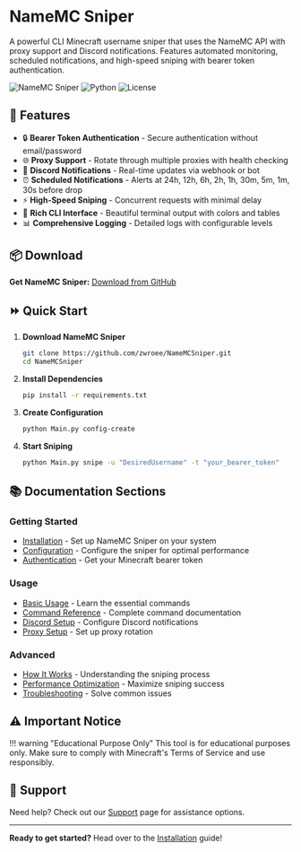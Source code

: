 # NameMC Sniper

A powerful CLI Minecraft username sniper that uses the NameMC API with proxy support and Discord notifications. Features automated monitoring, scheduled notifications, and high-speed sniping with bearer token authentication.

![NameMC Sniper](https://img.shields.io/badge/NameMC-Sniper-green?style=for-the-badge)
![Python](https://img.shields.io/badge/Python-3.8+-blue?style=for-the-badge&logo=python)
![License](https://img.shields.io/badge/License-MIT-yellow?style=for-the-badge)

## :rocket: Features

- :lock: **Bearer Token Authentication** - Secure authentication without email/password
- :globe_with_meridians: **Proxy Support** - Rotate through multiple proxies with health checking
- :loudspeaker: **Discord Notifications** - Real-time updates via webhook or bot
- :alarm_clock: **Scheduled Notifications** - Alerts at 24h, 12h, 6h, 2h, 1h, 30m, 5m, 1m, 30s before drop
- :zap: **High-Speed Sniping** - Concurrent requests with minimal delay
- :art: **Rich CLI Interface** - Beautiful terminal output with colors and tables
- :bar_chart: **Comprehensive Logging** - Detailed logs with configurable levels

## :package: Download

**Get NameMC Sniper:** [Download from GitHub](https://github.com/zwroee/NameMCSniper)

## :fast_forward: Quick Start

1. **Download NameMC Sniper**
   ```bash
   git clone https://github.com/zwroee/NameMCSniper.git
   cd NameMCSniper
   ```

2. **Install Dependencies**
   ```bash
   pip install -r requirements.txt
   ```

3. **Create Configuration**
   ```bash
   python Main.py config-create
   ```

4. **Start Sniping**
   ```bash
   python Main.py snipe -u "DesiredUsername" -t "your_bearer_token"
   ```

## :books: Documentation Sections

### Getting Started
- [Installation](getting-started/installation.md) - Set up NameMC Sniper on your system
- [Configuration](getting-started/configuration.md) - Configure the sniper for optimal performance
- [Authentication](getting-started/authentication.md) - Get your Minecraft bearer token

### Usage
- [Basic Usage](usage/basic-usage.md) - Learn the essential commands
- [Command Reference](usage/commands.md) - Complete command documentation
- [Discord Setup](usage/discord-setup.md) - Configure Discord notifications
- [Proxy Setup](usage/proxy-setup.md) - Set up proxy rotation

### Advanced
- [How It Works](advanced/how-it-works.md) - Understanding the sniping process
- [Performance Optimization](advanced/performance.md) - Maximize sniping success
- [Troubleshooting](advanced/troubleshooting.md) - Solve common issues

## :warning: Important Notice

!!! warning "Educational Purpose Only"
    This tool is for educational purposes only. Make sure to comply with Minecraft's Terms of Service and use responsibly.

## :handshake: Support

Need help? Check out our [Support](legal/support.md) page for assistance options.

---

**Ready to get started?** Head over to the [Installation](getting-started/installation.md) guide!
